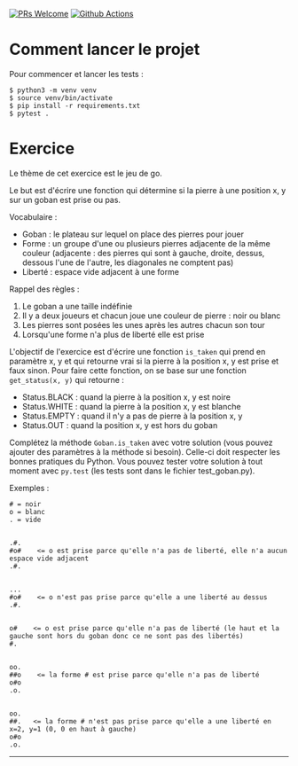[![PRs Welcome](https://img.shields.io/badge/PRs-welcome-brightgreen.svg?style=flat-square)](http://makeapullrequest.com)
[![Github Actions](https://github.com/DocstringFr/2022-Mentorat-yoyonel-Goban/actions/workflows/test.yml/badge.svg?branch=main)](https://github.com/DocstringFr/2022-Mentorat-yoyonel-Goban/actions/workflows/test.yml)

# Comment lancer le projet

Pour commencer et lancer les tests :

```
$ python3 -m venv venv
$ source venv/bin/activate
$ pip install -r requirements.txt
$ pytest .
```

# Exercice

Le thème de cet exercice est le jeu de go.

Le but est d'écrire une fonction qui détermine si la pierre à une position x, y sur un goban est prise ou pas.

Vocabulaire :

* Goban : le plateau sur lequel on place des pierres pour jouer
* Forme : un groupe d'une ou plusieurs pierres adjacente de la même couleur (adjacente : des pierres qui sont à gauche, droite, dessus, dessous l'une de l'autre, les diagonales ne comptent pas)
* Liberté : espace vide adjacent à une forme

Rappel des règles :

1. Le goban a une taille indéfinie
2. Il y a deux joueurs et chacun joue une couleur de pierre : noir ou blanc
3. Les pierres sont posées les unes après les autres chacun son tour
5. Lorsqu'une forme n'a plus de liberté elle est prise

L'objectif de l'exercice est d'écrire une fonction `is_taken` qui prend en paramètre x, y et qui retourne vrai si la pierre à la position x, y est prise et faux sinon.
Pour faire cette fonction, on se base sur une fonction `get_status(x, y)` qui retourne :

* Status.BLACK : quand la pierre à la position x, y est noire
* Status.WHITE : quand la pierre à la position x, y est blanche
* Status.EMPTY : quand il n'y a pas de pierre à la position x, y
* Status.OUT : quand la position x, y est hors du goban


Complétez la méthode `Goban.is_taken` avec votre solution (vous pouvez ajouter des paramètres à la méthode si besoin).
Celle-ci doit respecter les bonnes pratiques du Python.
Vous pouvez tester votre solution à tout moment avec `py.test` (les tests sont dans le fichier test_goban.py).

Exemples :

```
# = noir
o = blanc
. = vide


.#.
#o#    <= o est prise parce qu'elle n'a pas de liberté, elle n'a aucun espace vide adjacent
.#.


...
#o#    <= o n'est pas prise parce qu'elle a une liberté au dessus
.#.


o#    <= o est prise parce qu'elle n'a pas de liberté (le haut et la gauche sont hors du goban donc ce ne sont pas des libertés)
#.


oo.
##o    <= la forme # est prise parce qu'elle n'a pas de liberté
o#o
.o.


oo.
##.   <= la forme # n'est pas prise parce qu'elle a une liberté en x=2, y=1 (0, 0 en haut à gauche)
o#o
.o.
```

---
